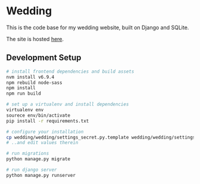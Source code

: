# Wedding
This is the code base for my wedding website, built on Django and SQLite.

The site is hosted [here](https://danandchristin.com/).


## Development Setup
```bash
# install frontend dependencies and build assets
nvm install v6.9.4
npm rebuild node-sass
npm install
npm run build

# set up a virtualenv and install dependencies
virtualenv env
sourece env/bin/activate
pip install -r requirements.txt

# configure your installation
cp wedding/wedding/settings_secret.py.template wedding/wedding/settings_secret.py
# ..and edit values therein

# run migrations
python manage.py migrate

# run django server
python manage.py runserver

```
